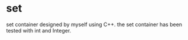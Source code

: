 # set
set container designed by myself using C++.
the set container has been tested with int and Integer.
